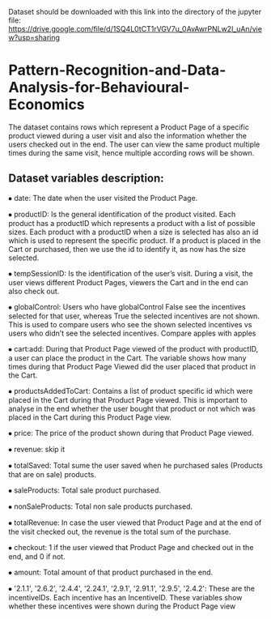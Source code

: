 Dataset should be downloaded with this link into the directory of the jupyter file:
https://drive.google.com/file/d/1SQ4L0tCT1rVGV7u_0AvAwrPNLw2l_uAn/view?usp=sharing

# Pattern-Recognition-and-Data-Analysis-for-Behavioural-Economics
The dataset contains rows which represent a Product Page of a specific product viewed during a user visit and also the information whether the users checked out in the end. The user can view  the same product multiple times during the same visit, hence multiple according rows will be shown.


## Dataset variables description:
⦁	date: The date when the user visited the Product Page.

⦁	productID: Is the general identification of the product visited. Each product has a productID which represents a product with a list of possible sizes. Each product with a productID when a size is selected has also an id which is used to represent the specific product. If a product is placed in the Cart or purchased, then we use the id to identify it, as now has the size selected.

⦁	tempSessionID: Is the identification of the user’s visit. During a visit, the user views different Product Pages, viewers the Cart and in the end can also check out. 

⦁	globalControl: Users who have globalControl False see the incentives selected for that user, whereas True the selected incentives are not shown. This is used to compare users who see the shown selected incentives vs users who didn’t see the selected incentives. Compare apples with apples

⦁	cart:add: During that  Product Page viewed of the product with productID, a user can place the product in the Cart. The variable shows how many times during that Product Page Viewed did the user placed that product in the Cart.

⦁	productsAddedToCart: Contains a list of product specific id which were placed in the Cart during that Product Page viewed. This is important to analyse in the end whether the user bought that product or not which was placed in the Cart during this Product Page view.

⦁	price: The price of the product shown during that Product Page viewed.

⦁	revenue: skip it

⦁	totalSaved: Total sume the user saved when he purchased sales (Products that are on sale) products.

⦁	saleProducts: Total sale product purchased.

⦁	nonSaleProducts: Total non sale products purchased.

⦁	totalRevenue:  In case the user viewed that Product Page and at the end of the visit checked out, the revenue is the total sum of the purchase.

⦁	checkout: 1 if the user viewed that Product Page and checked out in the end, and 0 if not.

⦁	amount: Total amount of that product purchased in the end.

⦁	'2.1.1', '2.6.2', '2.4.4', '2.24.1', '2.9.1', '2.91.1', '2.9.5', '2.4.2': These are the incentiveIDs. Each incentive has an IncentiveID. These variables show whether these incentives were shown during the Product Page view

 
